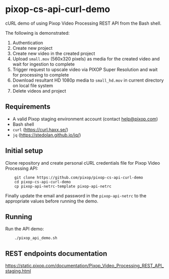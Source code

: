 # pixop-cs-api-curl-demo
cURL demo of using Pixop Video Processing REST API from the Bash shell.

The following is demonstrated:

1. Authentication
1. Create new project
2. Create new video in the created project
3. Upload `small.mov` (560x320 pixels) as media for the created video and wait for ingestion to complete
4. Trigger request to upscale video via PIXOP Super Resolution and wait for processing to complete
5. Download resultant HD 1080p media to `small_hd.mov` in current directory on local file system
6. Delete videos and project

## Requirements
- A valid Pixop staging environment account (contact help@pixop.com)
- Bash shell
- `curl` (https://curl.haxx.se/)
- `jq` (https://stedolan.github.io/jq/)

## Initial setup

Clone repository and create personal cURL credentials file for Pixop Video Processing API:

```
    git clone https://github.com/pixop/pixop-cs-api-curl-demo
    cd pixop-cs-api-curl-demo
    cp pixop-api-netrc-template pixop-api-netrc
```

Finally update the email and password in the `pixop-api-netrc` to the appropriate values before running the demo.

## Running

Run the API demo:

```
    ./pixop_api_demo.sh
```

## REST endpoints documentation

https://static.pixop.com/documentation/Pixop_Video_Processing_REST_API_staging.html
